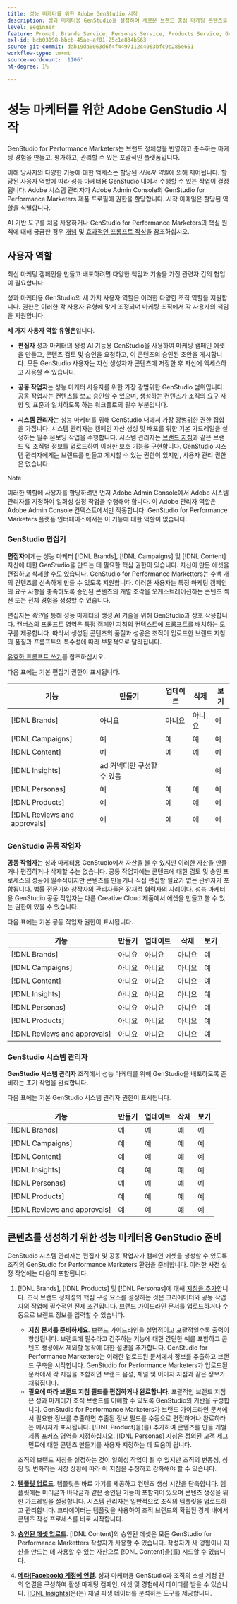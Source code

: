 ```yaml
---
title: 성능 마케터를 위한 Adobe GenStudio 시작
description: 성과 마케터용 GenStudio을 설정하여 새로운 브랜드 중심 마케팅 콘텐츠를 생성하는 방법을 알아봅니다.
level: Beginner
feature: Prompt, Brands Service, Personas Service, Products Service, Generative AI, Guidelines
exl-id: bcb03198-bbcb-45ae-af01-25c1e834b563
source-git-commit: dab19da0063d6f4f4497112c4063bfc9c285e651
workflow-type: tm+mt
source-wordcount: '1106'
ht-degree: 1%

---
```


# 성능 마케터를 위한 Adobe GenStudio 시작

GenStudio for Performance Marketers는 브랜드 정체성을 반영하고 준수하는 마케팅 경험을 만들고, 평가하고, 관리할 수 있는 포괄적인 플랫폼입니다.

이해 당사자의 다양한 기능에 대한 액세스는 할당된 _사용자 역할_&#x200B;에 의해 제어됩니다. 할당된 사용자 역할에 따라 성능 마케터용 GenStudio 내에서 수행할 수 있는 작업이 결정됩니다. Adobe 시스템 관리자가 Adobe Admin Console의 GenStudio for Performance Marketers 제품 프로필에 권한을 할당합니다. 시작 이메일은 할당된 역할을 식별합니다.

AI 기반 도구를 처음 사용하거나 GenStudio for Performance Marketers의 핵심 원칙에 대해 궁금한 경우 [개념](concepts.md) 및 [효과적인 프롬프트 작성](effective-prompts.md)을 참조하십시오.

## 사용자 역할

최신 마케팅 캠페인을 만들고 배포하려면 다양한 책임과 기술을 가진 관련자 간의 협업이 필요합니다.

성과 마케터용 GenStudio의 세 가지 사용자 역할은 이러한 다양한 조직 역할을 지원합니다. 권한은 이러한 각 사용자 유형에 맞게 조정되며 마케팅 조직에서 각 사용자의 책임을 지원합니다.

**세 가지 사용자 역할 유형은**&#x200B;입니다.

* **편집자** 성과 마케터의 생성 AI 기능용 GenStudio을 사용하여 마케팅 캠페인 에셋을 만들고, 콘텐츠 검토 및 승인을 요청하고, 이 콘텐츠의 승인된 초안을 게시합니다. 모든 GenStudio 사용자는 자산 생성자가 콘텐츠에 저장한 후 자산에 액세스하고 사용할 수 있습니다.

* **공동 작업자**&#x200B;는 성능 마케터 사용자를 위한 가장 광범위한 GenStudio 범위입니다. 공동 작업자는 컨텐츠를 보고 승인할 수 있으며, 생성하는 컨텐츠가 조직의 요구 사항 및 표준과 일치하도록 하는 워크플로의 필수 부분입니다.

* **시스템 관리자**&#x200B;는 성능 마케터를 위해 GenStudio 내에서 가장 광범위한 권한 집합을 가집니다. 시스템 관리자는 캠페인 자산 생성 및 배포를 위한 기본 가드레일을 설정하는 필수 온보딩 작업을 수행합니다. 시스템 관리자는 [브랜드 지침](/help/user-guide/guidelines/overview.md)과 같은 브랜드 및 조직별 정보를 업로드하여 이러한 보호 기능을 구현합니다. GenStudio 시스템 관리자에게는 브랜드를 만들고 게시할 수 있는 권한이 있지만, 사용자 관리 권한은 없습니다.

>[!NOTE]
>이러한 역할에 사용자를 할당하려면 먼저 Adobe Admin Console에서 Adobe 시스템 관리자를 지정하여 일회성 설정 작업을 수행해야 합니다. 이 Adobe 관리자 역할은 Adobe Admin Console 컨텍스트에서만 작동합니다. GenStudio for Performance Marketers 플랫폼 인터페이스에서는 이 기능에 대한 역할이 없습니다.

### GenStudio 편집기

**편집자**&#x200B;에게는 성능 마케터 [!DNL Brands], [!DNL Campaigns] 및 [!DNL Content] 자산에 대한 GenStudio을 만드는 데 필요한 핵심 권한이 있습니다. 자신이 만든 에셋을 편집하고 삭제할 수도 있습니다. GenStudio for Performance Marketters는 수백 개의 컨텐츠를 신속하게 만들 수 있도록 지원합니다. 이러한 사용자는 특정 마케팅 캠페인의 요구 사항을 충족하도록 승인된 콘텐츠의 개별 조각을 오케스트레이션하는 콘텐츠 섹션 또는 전체 경험을 생성할 수 있습니다.

편집자는 _확인_&#x200B;을 통해 성능 마케터의 생성 AI 기술을 위해 GenStudio과 상호 작용합니다. 캔버스의 프롬프트 영역은 특정 캠페인 지침의 컨텍스트에 프롬프트를 배치하는 도구를 제공합니다. 따라서 생성된 콘텐츠의 품질과 성공은 조직이 업로드한 브랜드 지침의 품질과 프롬프트의 특수성에 따라 부분적으로 달라집니다.

[유효한 프롬프트 쓰기](effective-prompts.md)를 참조하십시오.

다음 표에는 기본 편집기 권한이 표시됩니다.

| 기능 | 만들기 | 업데이트 | 삭제 | 보기 |
|-----------|----------------|----------------|----------------|----------------|
| [!DNL Brands] | 아니요 | 아니요 | 아니요 | 예 |
| [!DNL Campaigns] | 예 | 예 | 예 | 예 |
| [!DNL Content] | 예 | 예 | 예 | 예 |
| [!DNL Insights] | ad 커넥터만 구성할 수 있음 |    |     | 예 |
| [!DNL Personas] | 예 | 예 | 예 | 예 |
| [!DNL Products] | 예 | 예 | 예 | 예 |
| [!DNL Reviews and approvals] | 예 | 예 | 예 | 예 |

### GenStudio 공동 작업자

**공동 작업자**&#x200B;는 성과 마케터용 GenStudio에서 자산을 볼 수 있지만 이러한 자산을 만들거나 편집하거나 삭제할 수는 없습니다. 공동 작업자에는 콘텐츠에 대한 검토 및 승인 프로세스의 성공에 필수적이지만 콘텐츠를 만들거나 직접 편집할 필요가 없는 관련자가 포함됩니다. 법률 전문가와 창작자의 관리자들은 잠재적 협력자의 사례이다. 성능 마케터용 GenStudio 공동 작업자는 다른 Creative Cloud 제품에서 에셋을 만들고 볼 수 있는 권한이 있을 수 있습니다.

다음 표에는 기본 공동 작업자 권한이 표시됩니다.

| 기능 | 만들기 | 업데이트 | 삭제 | 보기 |
|-----------|----------------|----------------|----------------|----------------|
| [!DNL Brands] | 아니요 | 아니요 | 아니요 | 예 |
| [!DNL Campaigns] | 아니요 | 아니요 | 아니요 | 예 |
| [!DNL Content] | 아니요 | 아니요 | 아니요 | 예 |
| [!DNL Insights] | 아니요 | 아니요 | 아니요 | 예 |
| [!DNL Personas] | 아니요 | 아니요 | 아니요 | 예 |
| [!DNL Products] | 아니요 | 아니요 | 아니요 | 예 |
| [!DNL Reviews and approvals] | 아니요 | 아니요 | 아니요 | 예 |

### GenStudio 시스템 관리자

**GenStudio 시스템 관리자** 조직에서 성능 마케터를 위해 GenStudio을 배포하도록 준비하는 초기 작업을 완료합니다.

다음 표에는 기본 GenStudio 시스템 관리자 권한이 표시됩니다.

| 기능 | 만들기 | 업데이트 | 삭제 | 보기 |
|-----------|----------------|----------------|----------------|----------------|
| [!DNL Brands] | 예 | 예 | 예 | 예 |
| [!DNL Campaigns] | 예 | 예 | 예 | 예 |
| [!DNL Content] | 예 | 예 | 예 | 예 |
| [!DNL Insights] | 예 | 예 | 예 | 예 |
| [!DNL Personas] | 예 | 예 | 예 | 예 |
| [!DNL Products] | 예 | 예 | 예 | 예 |
| [!DNL Reviews and approvals] | 예 | 예 | 예 | 예 |


## 콘텐츠를 생성하기 위한 성능 마케터용 GenStudio 준비

GenStudio 시스템 관리자는 편집자 및 공동 작업자가 캠페인 에셋을 생성할 수 있도록 조직의 GenStudio for Performance Marketers 환경을 준비합니다. 이러한 사전 설정 작업에는 다음이 포함됩니다.

1. [!DNL Brands], [!DNL Products] 및 [!DNL Personas]에 대해 [지침을 추가](./guidelines/overview.md)합니다. 조직 브랜드 정체성의 핵심 구성 요소를 설정하는 것은 크리에이터와 공동 작업자의 작업에 필수적인 전제 조건입니다. 브랜드 가이드라인 문서를 업로드하거나 수동으로 브랜드 정보를 입력할 수 있습니다.
   * **지침 문서를 준비하세요**. 브랜드 가이드라인을 설명적이고 포괄적일수록 출력이 향상됩니다. 브랜드에 필수라고 간주하는 기능에 대한 간단한 예를 포함하고 콘텐츠 생성에서 제외할 동작에 대한 설명을 추가합니다. GenStudio for Performance Marketters는 이러한 업로드된 문서에서 정보를 추출하고 브랜드 구축을 시작합니다. GenStudio for Performance Marketers가 업로드된 문서에서 각 지침을 조합하면 브랜드 음성, 채널 및 이미지 지침과 같은 정보가 채워집니다.
   * **필요에 따라 브랜드 지침 필드를 편집하거나 완료합니다**. 포괄적인 브랜드 지침은 성과 마케터가 조직 브랜드를 이해할 수 있도록 GenStudio의 기반을 구성합니다. GenStudio for Performance Marketers가 브랜드 가이드라인 문서에서 필요한 정보를 추출하면 추출된 정보 필드를 수동으로 편집하거나 완료하라는 메시지가 표시됩니다. [!DNL Product]을(를) 추가하여 콘텐츠를 만들 개별 제품 포커스 영역을 지정하십시오. [!DNL Personas] 지침은 정의된 고객 세그먼트에 대한 콘텐츠 만들기를 사용자 지정하는 데 도움이 됩니다.

   조직의 브랜드 지침을 설정하는 것이 일회성 작업이 될 수 있지만 조직의 변동성, 성장 및 변화하는 시장 상황에 따라 이 지침을 수정하고 강화해야 할 수 있습니다.

1. **[템플릿 업로드](./content/use-templates.md)**. 템플릿은 바로 가기를 제공하고 컨텐츠 생성 시간을 단축합니다. 템플릿에는 머리글과 바닥글과 같은 승인된 기능이 포함되어 있으며 콘텐츠 생성을 위한 가드레일을 설정합니다. 시스템 관리자는 일반적으로 조직의 템플릿을 업로드하고 관리합니다. 크리에이터는 템플릿을 사용하여 조직 브랜드의 확립된 경계 내에서 콘텐츠 작성 프로세스를 바로 시작합니다.

1. **[승인된 에셋 업로드](./content/manage-assets.md)**. [!DNL Content]의 승인된 에셋은 모든 GenStudio for Performance Marketters 작성자가 사용할 수 있습니다. 작성자가 새 경험이나 자산을 만드는 데 사용할 수 있는 자산으로 [!DNL Content]을(를) 시드할 수 있습니다.

1. **[메타(Facebook) 계정에 연결](./insights/connect-channel.md)**. 성과 마케터용 GenStudio과 조직의 소셜 계정 간의 연결을 구성하여 활성 마케팅 캠페인, 에셋 및 경험에서 데이터를 받을 수 있습니다. [[!DNL Insights]](./insights/overview.md)은(는) 채널 파생 데이터를 분석하는 도구를 제공합니다.
